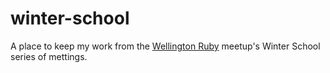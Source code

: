 # winter-school
A place to keep my work from the [Wellington Ruby](www.meetup.com/WellingtonRuby/) meetup's Winter School series of mettings.
